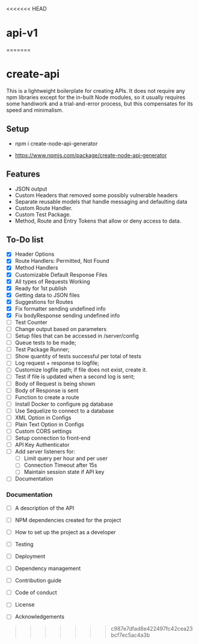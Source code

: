 <<<<<<< HEAD
# api-v1
=======
# create-api

This is a lightweight boilerplate for creating APIs. It does not require any npm libraries except for the in-built Node modules, so it usually requires some handiwork and a trial-and-error process, but this compensates for its speed and minimalism.

## Setup

- npm i create-node-api-generator

- https://www.npmjs.com/package/create-node-api-generator

## Features
- JSON output
- Custom Headers that removed some possibly vulnerable headers
- Separate reusable models that handle messaging and defaulting data
- Custom Route Handler.
- Custom Test Package.
- Method, Route and Entry Tokens that allow or deny access to data.
## To-Do list

- [X] Header Options
- [X] Route Handlers: Permitted, Not Found
- [X] Method Handlers
- [X] Customizable Default Response Files
- [X] All types of Requests Working
- [X] Ready for 1st publish
- [X] Getting data to JSON files
- [X] Suggestions for Routes
- [X] Fix formatter sending undefined info
- [X] Fix bodyResponse sending undefined info
- [ ] Test Counter
- [ ] Change output based on parameters
- [ ] Setup files that can be accessed in /server/config
- [ ] Queue tests to be made;
- [ ] Test Package Runner;
- [ ] Show quantity of tests successful per total of tests
- [ ] Log request + response to logfile;
- [ ] Customize logfile path; if file does not exist, create it.
- [ ] Test if file is updated when a second log is sent;
- [ ] Body of Request is being shown
- [ ] Body of Response is sent
- [ ] Function to create a route
- [ ] Install Docker to configure pg database
- [ ] Use Sequelize to connect to a database
- [ ] XML Option in Configs
- [ ] Plain Text Option in Configs
- [ ] Custom CORS settings
- [ ] Setup connection to front-end
- [ ] API Key Authenticator
- [ ] Add server listeners for:
    - [ ] Limit query per hour and per user
    - [ ] Connection Timeout after 15s
    - [ ] Maintain session state if API key
- [ ] Documentation

### Documentation

- [ ] A description of the API
- [ ] NPM dependencies created for the project
- [ ] How to set up the project as a developer
- [ ] Testing
- [ ] Deployment
- [ ] Dependency management
- [ ] Contribution guide
- [ ] Code of conduct
- [ ] License
- [ ] Acknowledgements














>>>>>>> c987e7dfad8e422497fc42cea23bcf7ec5ac4a3b
